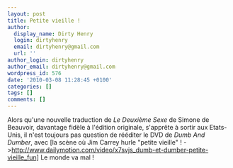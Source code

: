 ```yaml
---
layout: post
title: Petite vieille !
author:
  display_name: Dirty Henry
  login: dirtyhenry
  email: dirtyhenry@gmail.com
  url: ''
author_login: dirtyhenry
author_email: dirtyhenry@gmail.com
wordpress_id: 576
date: '2010-03-08 11:28:45 +0100'
categories: []
tags: []
comments: []
---
```

Alors qu'une nouvelle traduction de *Le Deuxième Sexe* de Simone de Beauvoir, davantage fidèle à l'édition originale, s'apprête à sortir aux Etats-Unis, il n'est toujours pas question de rééditer le DVD de *Dumb And Dumber*, avec [la scène où Jim Carrey hurle "petite vieille" ! ->http://www.dailymotion.com/video/x7svjs_dumb-et-dumber-petite-vieille_fun] Le monde va mal !
